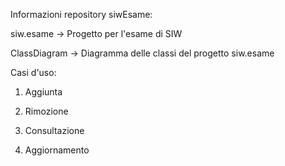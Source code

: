 Informazioni repository siwEsame:


siw.esame -> Progetto per l'esame di SIW 

ClassDiagram -> Diagramma delle classi del progetto siw.esame

Casi d'uso:

1) Aggiunta

2) Rimozione

3) Consultazione

4) Aggiornamento
